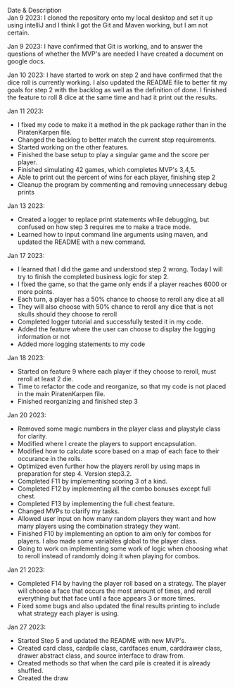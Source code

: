 Date & Description\
Jan 9 2023: I cloned the repository onto my local desktop and set it up using intelliJ
and I think I got the Git and Maven working, but I am not certain.

Jan 9 2023: I have confirmed that Git is working, and to answer the questions of 
whether the MVP's are needed I have created a document on google docs.

Jan 10 2023: I have started to work on step 2 and have confirmed that the dice roll
is currently working. I also updated the README file to better fit my goals for step 2 with
the backlog as well as the definition of done. I finished the feature to roll 8 dice
at the same time and had it print out the results.

Jan 11 2023:
* I fixed my code to make it a method in the pk package rather than in the PiratenKarpen file.
* Changed the backlog to better match the current step requirements.
* Started working on the other features.
* Finished the base setup to play a singular game and the score per player.
* Finished simulating 42 games, which completes MVP's 3,4,5.
* Able to print out the percent of wins for each player, finishing step 2
* Cleanup the program by commenting and removing unnecessary debug prints

Jan 13 2023:
* Created a logger to replace print statements while debugging, but confused on how step 3 requires me to make a trace mode.
* Learned how to input command line arguments using maven, and updated the README with a new command.

Jan 17 2023:
* I learned that I did the game and understood step 2 wrong. Today I will try to finish the completed business logic for step 2.
* I fixed the game, so that the game only ends if a player reaches 6000 or more points. 
* Each turn, a player has a 50% chance to choose to reroll any dice at all
* They will also choose with 50% chance to reroll any dice that is not skulls should they choose to reroll
* Completed logger tutorial and successfully tested it in my code.
* Added the feature where the user can choose to display the logging information or not
* Added more logging statements to my code

Jan 18 2023:
* Started on feature 9 where each player if they choose to reroll, must reroll at least 2 die.
* Time to refactor the code and reorganize, so that my code is not placed in the main PiratenKarpen file.
* Finished reorganizing and finished step 3

Jan 20 2023:
* Removed some magic numbers in the player class and playstyle class for clarity.
* Modified where I create the players to support encapsulation.
* Modified how to calculate score based on a map of each face to their occurance in the rolls.
* Optimized even further how the players reroll by using maps in preparation for step 4. Version step3.2.
* Completed F11 by implementing scoring 3 of a kind.
* Completed F12 by implementing all the combo bonuses except full chest.
* Completed F13 by implementing the full chest feature. 
* Changed MVPs to clarify my tasks.
* Allowed user input on how many random players they want and how many players using the combination strategy they want.
* Finished F10 by implementing an option to aim only for combos for players. I also made some variables global to the player class.
* Going to work on implementing some work of logic when choosing what to reroll instead of randomly doing it when playing for combos.

Jan 21 2023:
* Completed F14 by having the player roll based on a strategy. The player will choose a face that occurs the most amount of times, and reroll everything but that face until a face appears 3 or more times.
* Fixed some bugs and also updated the final results printing to include what strategy each player is using.

Jan 27 2023:
* Started Step 5 and updated the README with new MVP's.
* Created card class, cardpile class, cardfaces enum, carddrawer class, drawer abstract class, and source interface to draw from.
* Created methods so that when the card pile is created it is already shuffled.
* Created the draw